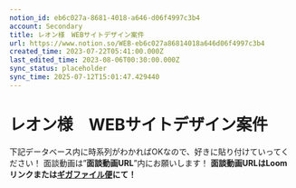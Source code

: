 ```yaml
---
notion_id: eb6c027a-8681-4018-a646-d06f4997c3b4
account: Secondary
title: レオン様　WEBサイトデザイン案件
url: https://www.notion.so/WEB-eb6c027a86814018a646d06f4997c3b4
created_time: 2023-07-22T05:41:00.000Z
last_edited_time: 2023-08-06T00:30:00.000Z
sync_status: placeholder
sync_time: 2025-07-12T15:01:47.429440
---
```

# レオン様　WEBサイトデザイン案件

下記データベース内に時系列がわかればOKなので、好きに貼り付けていってください！
面談動画は”**面談動画URL**”内にお願いします！
**面談動画URLはLoomリンクまたは**[**ギガファイル便**](https://gigafile.nu/)**にて！**